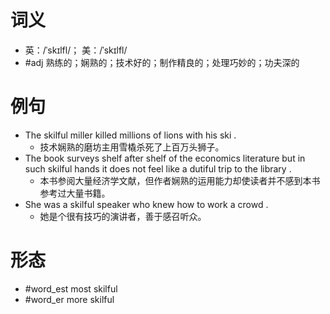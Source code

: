 # 词义
- 英：/ˈskɪlfl/； 美：/ˈskɪlfl/
- #adj 熟练的；娴熟的；技术好的；制作精良的；处理巧妙的；功夫深的
# 例句
- The skilful miller killed millions of lions with his ski .
	- 技术娴熟的磨坊主用雪橇杀死了上百万头狮子。
- The book surveys shelf after shelf of the economics literature but in such skilful hands it does not feel like a dutiful trip to the library .
	- 本书参阅大量经济学文献，但作者娴熟的运用能力却使读者并不感到本书参考过大量书籍。
- She was a skilful speaker who knew how to work a crowd .
	- 她是个很有技巧的演讲者，善于感召听众。
# 形态
- #word_est most skilful
- #word_er more skilful
